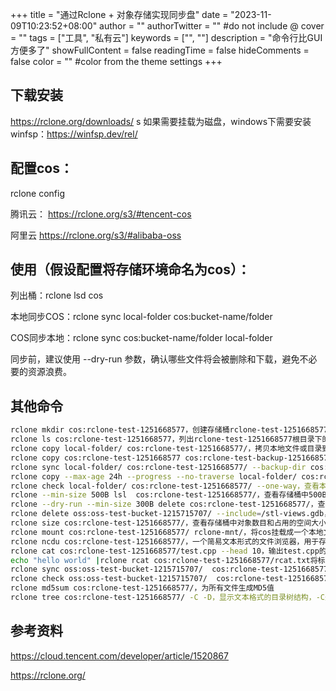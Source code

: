 +++
title = "通过Rclone + 对象存储实现同步盘"
date = "2023-11-09T10:23:52+08:00"
author = ""
authorTwitter = "" #do not include @
cover = ""
tags = ["工具", "私有云"]
keywords = ["", ""]
description = "命令行比GUI方便多了"
showFullContent = false
readingTime = false
hideComments = false
color = "" #color from the theme settings
+++

## 下载安装
https://rclone.org/downloads/
s
如果需要挂载为磁盘，windows下需要安装winfsp：https://winfsp.dev/rel/

## 配置cos：
rclone config

腾讯云：
https://rclone.org/s3/#tencent-cos

阿里云
https://rclone.org/s3/#alibaba-oss

## 使用（假设配置将存储环境命名为cos）：
列出桶：rclone lsd cos

本地同步COS：rclone sync local-folder cos:bucket-name/folder

COS同步本地：rclone sync cos:bucket-name/folder local-folder

同步前，建议使用 --dry-run 参数，确认哪些文件将会被删除和下载，避免不必要的资源浪费。

## 其他命令

```bash
rclone mkdir cos:rclone-test-1251668577，创建存储桶rclone-test-1251668577
rclone ls cos:rclone-test-1251668577，列出rclone-test-1251668577根目录下的文件
rclone copy local-folder/ cos:rclone-test-1251668577/，拷贝本地文件或目录到COS上，不会删除目的端的其他文件
rclone copy cos:rclone-test-1251668577 cos:rclone-test-backup-1251668577，同一个存储，在服务端使用copy操作拷贝文件
rclone sync local-folder/ cos:rclone-test-1251668577/ --backup-dir cos:rclone-test-backup-1251668577/20191011，将本地文件同步到cos，并备份被删除或修改的文件到备份存储桶中
rclone copy --max-age 24h --progress --no-traverse local-folder/ cos:rclone-test-1251668577/，--max-age 24h过滤出来最近24小时变更过的文件，--progress显示拷贝进度，--no-traverse在从源拷贝少量文件到目的中大量目的文件时，速度会更快
rclone check local-folder/ cos:rclone-test-1251668577/ --one-way，查看本地文件是否都同步到了目的端，默认校验修改时间和大小
rclone --min-size 500B lsl  cos:rclone-test-1251668577/，查看存储桶中500B以上的文件列表
rclone --dry-run --min-size 300B delete cos:rclone-test-1251668577/，查看存储桶中500B以上的待删除文件列表
rclone delete oss:oss-test-bucket-1215715707/ --include=/stl-views.gdb，删除根目录下的stl-views.gdb文件，如果不带/前缀，则会删除所有stl-views.gdb文件
rclone size cos:rclone-test-1251668577/，查看存储桶中对象数目和占用的空间大小
rclone mount cos:rclone-test-1251668577/ rclone-mnt/，将cos挂载成一个本地文件系统
rclone ncdu cos:rclone-test-1251668577/，一个简易文本形式的文件浏览器，用于存储桶中的文件浏览、文件和文件夹删除等操作
rclone cat cos:rclone-test-1251668577/test.cpp --head 10，输出test.cpp的前10个字节
echo "hello world" |rclone rcat cos:rclone-test-1251668577/rcat.txt将标准输出复制到存储桶的rcat.txt文件中，会覆盖目标文件
rclone sync oss:oss-test-bucket-1215715707/  cos:rclone-test-1251668577/ -P，同步oss存储桶中的数据到cos存储桶中，-P选项显示进度
rclone check oss:oss-test-bucket-1215715707/  cos:rclone-test-1251668577/ -P，进行数据对比校验
rclone md5sum cos:rclone-test-1251668577/，为所有文件生成MD5值
rclone tree cos:rclone-test-1251668577/ -C -D，显示文本格式的目录树结构，-C选项带颜色显示，-D显示上次修改时间
```

## 参考资料
https://cloud.tencent.com/developer/article/1520867

https://rclone.org/
